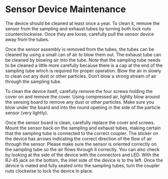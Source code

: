 # Sensor Device Maintenance

The device should be cleaned at least once a year. To clean it, remove the sensor from the sampling and exhaust tubes by turning both lock nuts counterclockwise. Once they are loose, carefully pull the sensor device away from the tubes.

Once the sensor assembly is removed from the tubes, the tubes can be cleaned by using a small can of air to blow them out. The exhaust tube can be cleaned by blowing air into the tube. Note that the sampling tube needs to be cleaned a little more carefully because there is a cap at the end of the sampling tube which is required for proper operation. Blow the air in slowly to clean out any dust or other particles. Don’t blow a strong stream of air through the sampling tube.

To clean the device itself, carefully remove the four screws holding the cover on and remove the cover. Using compressed air, lightly blow around the sensing board to remove any dust or other particles. Make sure you blow under the board and into the round opening in the side of the particle sensor (very lightly). 

Once the sensor board is clean, carefully replace the cover and screws. Mount the sensor back on the sampling and exhaust tubes, making certain that the sampling tube is connected to the correct coupler. The sticker on the device has arrows indicating the correct direction of the flow of air through the sensor. Please make sure the sensor is oriented correctly on the sampling tube so the air flows through it correctly. You can also check by looking at the side of the device with the connectors and LED. With the RJ-45 jack on the bottom, the inlet side of the device is to the left. Once the device is mated and fully seated onto the sampling tubes, turn the coupler nuts clockwise to lock the device in place.
